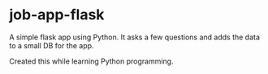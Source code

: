 # job-app-flask

A simple flask app using Python. It asks a few questions and adds the data to a small DB for the app.

Created this while learning Python programming.
